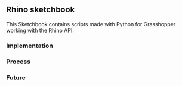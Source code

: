 ## Rhino sketchbook

This Sketchbook contains scripts made with Python for Grasshopper working with the Rhino API.

### Implementation

### Process

### Future
